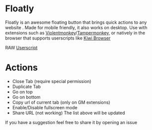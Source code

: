 # Floatly

Floatly is an awesome floating button that brings quick actions to any website .
Made for mobile friendly, it also works on desktop. 
Use with extensions such as [Violentmonkey]/[Tampermonkey], or natively in the browser that supports userscripts like [Kiwi Browser]

RAW [Userscript]
# Actions
  - Close Tab (require special permission)
  - Duplicate Tab
  - Go on top
  - Go on bottom
  - Copy url of current tab (only on GM extensions)
  - Enable/Disable fullscreen mode
  - Share URL (not working)
The list above will be updated

If you have a suggestion feel free to share it by opening an issue

   [Userscript]:<https://github.com/d3ward/floatly/raw/master/floatly.user.js>
   [Kiwi Browser]: <https://kiwibrowser.com/>
   [Violentmonkey]: <https://violentmonkey.github.io/>
   [Tampermonkey]: <https://www.tampermonkey.net/>
